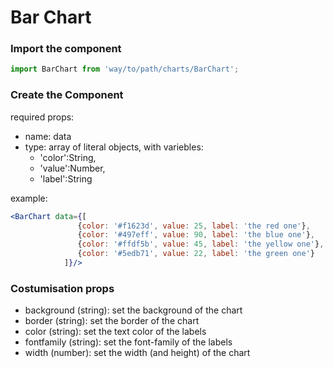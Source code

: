 # Bar Chart

### Import the component
```js
import BarChart from 'way/to/path/charts/BarChart';
```

### Create the Component

required props:
 - name: data
 - type: array of literal objects, with variebles:
     - 'color':String,
     - 'value':Number, 
     - 'label':String

example:
```jsx
<BarChart data={[
               {color: '#f1623d', value: 25, label: 'the red one'}, 
               {color: '#497eff', value: 90, label: 'the blue one'}, 
               {color: '#ffdf5b', value: 45, label: 'the yellow one'}, 
               {color: '#5edb71', value: 22, label: 'the green one'}
            ]}/>
```

### Costumisation props

 - background (string): set the background of the chart
 - border (string): set the border of the chart
 - color (string): set the text color of the labels
 - fontfamily (string): set the font-family of the labels
 - width (number): set the width (and height) of the chart
